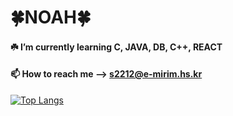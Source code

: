 #  🍀NOAH🍀

#### ☘️ I’m currently learning C, JAVA, DB, C++, REACT

#### 📫 How to reach me --> s2212@e-mirim.hs.kr


[![Top Langs](https://github-readme-stats.vercel.app/api/top-langs/?username=fire-irror&layout=compact)](https://github.com/fire-irror/github-readme-stats)

<!--
**fire-irror/fire-irror** is a ✨ _special_ ✨ repository because its `README.md` (this file) appears on your GitHub profile.

Here are some ideas to get you started:

- 🔭 I’m currently working on ...
- 
- 👯 I’m looking to collaborate on ...
- 🤔 I’m looking for help with ...
- 💬 Ask me about ...
- 📫 How to reach me: ...
- 😄 Pronouns: ...
- ⚡ Fun fact: ...
-->
